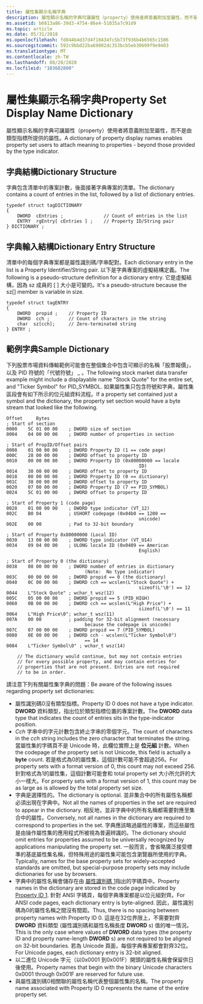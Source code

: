 ```yaml
---
title: 屬性集顯示名稱字典
description: 屬性顯示名稱的字典可讓屬性（property）使用者將意義附加至屬性，而不是由類型指標所提供的屬性。
ms.assetid: b6813a86-39d3-4754-86e4-51035a7c91d9
ms.topic: article
ms.date: 05/31/2018
ms.openlocfilehash: fd844b4d37d4f10434fc5b73f936b4b6565c1506
ms.sourcegitcommit: 592c9bbd22ba69802dc353bcb5eb30699f9e9403
ms.translationtype: MT
ms.contentlocale: zh-TW
ms.lasthandoff: 08/20/2020
ms.locfileid: "103682800"
---
```

# <a name="property-set-display-name-dictionary"></a><span data-ttu-id="3092c-103">屬性集顯示名稱字典</span><span class="sxs-lookup"><span data-stu-id="3092c-103">Property Set Display Name Dictionary</span></span>

<span data-ttu-id="3092c-104">屬性顯示名稱的字典可讓屬性（property）使用者將意義附加至屬性，而不是由類型指標所提供的屬性。</span><span class="sxs-lookup"><span data-stu-id="3092c-104">A dictionary of property display names enables property set users to attach meaning to properties - beyond those provided by the type indicator.</span></span>

## <a name="dictionary-structure"></a><span data-ttu-id="3092c-105">字典結構</span><span class="sxs-lookup"><span data-stu-id="3092c-105">Dictionary Structure</span></span>

<span data-ttu-id="3092c-106">字典包含清單中的專案計數，後面接著字典專案的清單。</span><span class="sxs-lookup"><span data-stu-id="3092c-106">The dictionary contains a count of entries in the list, followed by a list of dictionary entries.</span></span>

``` syntax
typedef struct tagDICTIONARY 
{ 
    DWORD  cEntries ;               // Count of entries in the list 
    ENTRY  rgEntry[ cEntries ] ;    // Property ID/String pair 
} DICTIONARY ;
```

## <a name="dictionary-entry-structure"></a><span data-ttu-id="3092c-107">字典輸入結構</span><span class="sxs-lookup"><span data-stu-id="3092c-107">Dictionary Entry Structure</span></span>

<span data-ttu-id="3092c-108">清單中的每個字典專案都是屬性識別碼/字串配對。</span><span class="sxs-lookup"><span data-stu-id="3092c-108">Each dictionary entry in the list is a Property Identifier/String pair.</span></span> <span data-ttu-id="3092c-109">以下是字典專案的虛擬結構定義。</span><span class="sxs-lookup"><span data-stu-id="3092c-109">The following is a pseudo-structure definition for a dictionary entry.</span></span> <span data-ttu-id="3092c-110">它是虛擬結構，因為 sz 成員的 \[ \] 大小是可變的。</span><span class="sxs-lookup"><span data-stu-id="3092c-110">It's a pseudo-structure because the sz\[\] member is variable in size.</span></span>

``` syntax
typedef struct tagENTRY 
{ 
    DWORD  propid ;    // Property ID 
    DWORD  cch ;       // Count of characters in the string 
    char  sz[cch];     // Zero-terminated string 
} ENTRY ;
```

## <a name="sample-dictionary"></a><span data-ttu-id="3092c-111">範例字典</span><span class="sxs-lookup"><span data-stu-id="3092c-111">Sample Dictionary</span></span>

<span data-ttu-id="3092c-112">下列股票市場資料傳輸範例可能會在整個集合中包含可顯示的名稱「股票報價」，以及 PID 符號的「代號符號」 \_ 。</span><span class="sxs-lookup"><span data-stu-id="3092c-112">The following stock market data transfer example might include a displayable name "Stock Quote" for the entire set, and "Ticker Symbol" for PID\_SYMBOL.</span></span> <span data-ttu-id="3092c-113">如果屬性集只包含符號和字典，屬性集區段會有如下所示的位元組資料流程。</span><span class="sxs-lookup"><span data-stu-id="3092c-113">If a property set contained just a symbol and the dictionary, the property set section would have a byte stream that looked like the following.</span></span>

``` syntax
Offset     Bytes 
; Start of section 
0000    5C 01 00 00    ; DWORD size of section 
0004    04 00 00 00    ; DWORD number of properties in section 
 
; Start of PropID/Offset pairs 
0008    01 00 00 00    ; DWORD Property ID (1 == code page) 
000C    28 00 00 00    ; DWORD offset to property ID 
0010    00 00 00 80    ; DWORD Property ID (0x80000000 == locale
                                                 ID) 
0014    30 00 00 00    ; DWORD offset to property ID 
0018    00 00 00 00    ; DWORD Property ID (0 == dictionary) 
001C    38 00 00 00    ; DWORD offset to property ID 
0020    07 00 00 00    ; DWORD Property ID (7 == PID_SYMBOL)
0024    5C 01 00 00    ; DWORD offset to property ID
 
; Start of Property 1 (code page)
0028    01 00 00 00    ; DWORD type indicator (VT_12)
002C    B0 04          ; USHORT codepage (0x04b0 == 1200 ==
                                                 unicode)
002E    00 00          ; Pad to 32-bit boundary
 
; Start of Property 0x80000000 (Local ID)
0030    13 00 00 00    ; DWORD type indicator (VT_U14)
0034    09 04 00 00    ; ULONG locale ID (0x0409 == American 
                                                 English)
 
; Start of Property 0 (the dictionary)
0038    08 00 00 00    ; DWORD number of entries in dictionary
                             (Note:  No type indicator)
003C    00 00 00 00    ; DWORD propid == 0 (the dictionary)
0040    0C 00 00 00    ; DWORD cch == wcslen(L"Stock Quote") +
                                                 sizeof(L'\0') == 12
0044    L"Stock Quote" ; wchar_t wsz(12)
005C    05 00 00 00    ; DWORD propid == 5 (PID_HIGH)
0060    0B 00 00 00    ; DWORD cch == wcslen(L"High Price") + 
                                                 sizeof(L'\0') == 11
0064    L"High Price\0"; wchar_t wsz(11)
007A    00 00          ; padding for 32-bit alignment (necessary
                             because the codepage is unicode)
007C    07 00 00 00    ; DWORD propid == 7 (PID_SYMBOL)
0080    0E 00 00 00    ; DWORD cch - wcslen(L"Ticker Symbol\0") 
                             == 14
0084    L"Ticker Symbol\0" ; wchar_t wsz(14)
 
    // The dictionary would continue, but may not contain entries 
    // for every possible property, and may contain entries for 
    // properties that are not present. Entries are not required  
    // to be in order.
```

<span data-ttu-id="3092c-114">請注意下列有關屬性集字典的問題：</span><span class="sxs-lookup"><span data-stu-id="3092c-114">Be aware of the following issues regarding property set dictionaries:</span></span>

-   <span data-ttu-id="3092c-115">屬性識別碼0沒有類型指標。</span><span class="sxs-lookup"><span data-stu-id="3092c-115">Property ID 0 does not have a type indicator.</span></span> <span data-ttu-id="3092c-116">**DWORD** 資料類型，指出位於類型指標位置的專案計數。</span><span class="sxs-lookup"><span data-stu-id="3092c-116">The **DWORD** data type that indicates the count of entries sits in the type-indicator position.</span></span>
-   <span data-ttu-id="3092c-117">*Cch* 字串中的字元計數包含終止字串的零個字元。</span><span class="sxs-lookup"><span data-stu-id="3092c-117">The count of characters in the *cch* string includes the zero character that terminates the string.</span></span> <span data-ttu-id="3092c-118">當屬性集的字碼頁不是 Unicode 時，此欄位實際上是 **位元組** 計數。</span><span class="sxs-lookup"><span data-stu-id="3092c-118">When the codepage of the property set is not Unicode, this field is actually a **byte** count.</span></span> <span data-ttu-id="3092c-119">若是格式為0的屬性集，這個計數可能不會超過256。</span><span class="sxs-lookup"><span data-stu-id="3092c-119">For property sets with a format version of 0, this count may not exceed 256.</span></span> <span data-ttu-id="3092c-120">針對格式為1的屬性集，這個計數可能會和 total property set 大小所允許的大小一樣大。</span><span class="sxs-lookup"><span data-stu-id="3092c-120">For property sets with a format version of 1, this count may be as large as is allowed by the total property set size.</span></span>
-   <span data-ttu-id="3092c-121">字典是選擇性的。</span><span class="sxs-lookup"><span data-stu-id="3092c-121">The dictionary is optional.</span></span> <span data-ttu-id="3092c-122">並非集合中的所有屬性名稱都必須出現在字典中。</span><span class="sxs-lookup"><span data-stu-id="3092c-122">Not all the names of properties in the set are required to appear in the dictionary.</span></span> <span data-ttu-id="3092c-123">相反地，並非字典中的所有名稱都需要對應至集合中的屬性。</span><span class="sxs-lookup"><span data-stu-id="3092c-123">Conversely, not all names in the dictionary are required to correspond to properties in the set.</span></span> <span data-ttu-id="3092c-124">字典應該略過屬性的專案，而這些屬性是由操作屬性集的應用程式所被視為普遍辨識的。</span><span class="sxs-lookup"><span data-stu-id="3092c-124">The dictionary should omit entries for properties assumed to be universally recognized by applications manipulating the property set.</span></span> <span data-ttu-id="3092c-125">一般而言，會省略廣泛接受標準的基底屬性集名稱，但特殊用途的屬性集可能包含瀏覽器所使用的字典。</span><span class="sxs-lookup"><span data-stu-id="3092c-125">Typically, names for the base property sets for widely-accepted standards are omitted, but special-purpose property sets may include dictionaries for use by browsers.</span></span>
-   <span data-ttu-id="3092c-126">字典中的屬性名稱會儲存在由 [屬性識別碼 1](/windows/desktop/Stg/reserved-property-identifiers)指出的字碼頁中。</span><span class="sxs-lookup"><span data-stu-id="3092c-126">Property names in the dictionary are stored in the code page indicated by [Property ID 1](/windows/desktop/Stg/reserved-property-identifiers).</span></span> <span data-ttu-id="3092c-127">針對 ANSI 字碼頁，每個字典專案都是以位元組對齊。</span><span class="sxs-lookup"><span data-stu-id="3092c-127">For ANSI code pages, each dictionary entry is byte-aligned.</span></span> <span data-ttu-id="3092c-128">因此，屬性識別碼為0的屬性名稱之間沒有間距。</span><span class="sxs-lookup"><span data-stu-id="3092c-128">Thus, there is no spacing between property names with Property ID 0.</span></span> <span data-ttu-id="3092c-129">這是在32位界限上，不需要對齊 **DWORD** 資料類型 (屬性識別碼和屬性名稱長度 **DWORD** s) 值的唯一情況。</span><span class="sxs-lookup"><span data-stu-id="3092c-129">This is the only case where values of **DWORD** data types (the property ID and property name-length **DWORD** s) are not required to be aligned on 32-bit boundaries.</span></span> <span data-ttu-id="3092c-130">若為 Unicode 頁面，每個字典專案都會對齊32位。</span><span class="sxs-lookup"><span data-stu-id="3092c-130">For Unicode pages, each dictionary entry is 32-bit aligned.</span></span>
-   <span data-ttu-id="3092c-131">以二進位 Unicode 字元（以0x0001 到0x001F）開頭的屬性名稱會保留供日後使用。</span><span class="sxs-lookup"><span data-stu-id="3092c-131">Property names that begin with the binary Unicode characters 0x0001 through 0x001F are reserved for future use.</span></span>
-   <span data-ttu-id="3092c-132">與屬性識別碼0相關聯的屬性名稱代表整個屬性集的名稱。</span><span class="sxs-lookup"><span data-stu-id="3092c-132">The property name associated with Property ID 0 represents the name of the entire property set.</span></span>

 

 